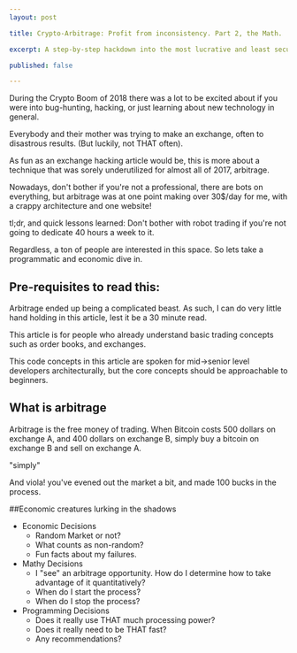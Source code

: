 ```yaml
---
layout: post

title: Crypto-Arbitrage: Profit from inconsistency. Part 2, the Math.

excerpt: A step-by-step hackdown into the most lucrative and least secured sites we've ever seen.

published: false

---
```

During the Crypto Boom of 2018 there was a lot to be excited about if you were into bug-hunting, hacking, or just learning about new technology in general.

Everybody and their mother was trying to make an exchange, often to disastrous results. (But luckily, not THAT often).

As fun as an exchange hacking article would be, this is more about a technique that was sorely underutilized for almost all of 2017, arbitrage.

Nowadays, don't bother if you're not a professional, there are bots on everything, but arbitrage was at one point making over 30$/day for me, with a crappy architecture and one website!

tl;dr, and quick lessons learned: Don't bother with robot trading if you're not going to dedicate 40 hours a week to it.

Regardless, a ton of people are interested in this space. So lets take a programmatic and economic dive in.

## Pre-requisites to read this:
Arbitrage ended up being a complicated beast. As such, I can do very little hand holding in this article, lest it be a 30 minute read.

This article is for people who already understand basic trading concepts such as order books, and exchanges.

This code concepts in this article are spoken for mid->senior level developers architecturally, but the core concepts should be approachable to beginners.


## What is arbitrage
Arbitrage is the free money of trading. When Bitcoin costs 500 dollars on exchange A, and 400 dollars on exchange B, simply buy a bitcoin on exchange B and sell on exchange A.

"simply"

And viola! you've evened out the market a bit, and made 100 bucks in the process.

##Economic creatures lurking in the shadows

* Economic Decisions
    * Random Market or not?
    * What counts as non-random?
    * Fun facts about my failures.
* Mathy Decisions
    * I "see" an arbitrage opportunity. How do I determine how to take advantage of it quantitatively?
    * When do I start the process?
    * When do I stop the process?
* Programming Decisions
    * Does it really use THAT much processing power?
    * Does it really need to be THAT fast?
    * Any recommendations?
    